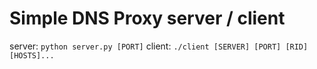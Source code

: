 # Simple DNS Proxy server / client

server: `python server.py [PORT]`
client: `./client [SERVER] [PORT] [RID] [HOSTS]...`
